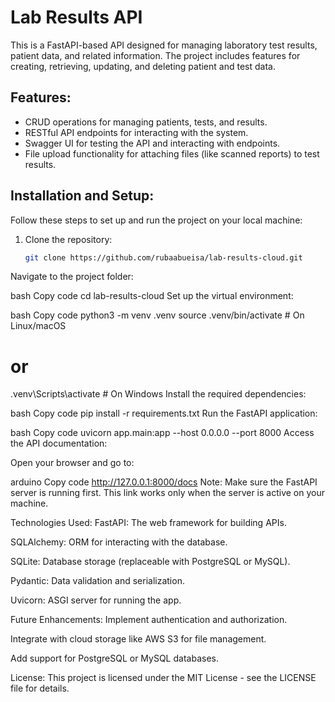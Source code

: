 # Lab Results API

This is a FastAPI-based API designed for managing laboratory test results, patient data, and related information. The project includes features for creating, retrieving, updating, and deleting patient and test data.

## Features:
- CRUD operations for managing patients, tests, and results.
- RESTful API endpoints for interacting with the system.
- Swagger UI for testing the API and interacting with endpoints.
- File upload functionality for attaching files (like scanned reports) to test results.

## Installation and Setup:
Follow these steps to set up and run the project on your local machine:

1. Clone the repository:
   ```bash
   git clone https://github.com/rubaabueisa/lab-results-cloud.git
Navigate to the project folder:

bash
Copy code
cd lab-results-cloud
Set up the virtual environment:

bash
Copy code
python3 -m venv .venv
source .venv/bin/activate  # On Linux/macOS
# or
.venv\Scripts\activate     # On Windows
Install the required dependencies:

bash
Copy code
pip install -r requirements.txt
Run the FastAPI application:

bash
Copy code
uvicorn app.main:app --host 0.0.0.0 --port 8000
Access the API documentation:

Open your browser and go to:

arduino
Copy code
http://127.0.0.1:8000/docs
Note: Make sure the FastAPI server is running first. This link works only when the server is active on your machine.

Technologies Used:
FastAPI: The web framework for building APIs.

SQLAlchemy: ORM for interacting with the database.

SQLite: Database storage (replaceable with PostgreSQL or MySQL).

Pydantic: Data validation and serialization.

Uvicorn: ASGI server for running the app.

Future Enhancements:
Implement authentication and authorization.

Integrate with cloud storage like AWS S3 for file management.

Add support for PostgreSQL or MySQL databases.

License:
This project is licensed under the MIT License - see the LICENSE file for details.
